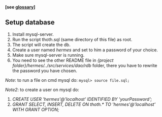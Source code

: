 __[see [glossary](https://github.com/omismone/strapizzami/wiki/Glossario)]__  

## Setup database

1. Install mysql-server.
1. Run the script thoth.sql (same directory of this file) as root.
1. The script will create the db.
1. Create a user named _hermes_ and set to him a password of your choice.
1. Make sure mysql-server is running.
1. You need to see the other README file in _{project folder}/hermes/../src/services/dao/rdb_ folder, there you have to rewrite the password you have chosen.

_Note_: to run a file on cmd mysql do:  `mysql> source file.sql;`  

_Note2_: to create a user on mysql do:
 
1. _CREATE USER 'hermes'@'localhost' IDENTIFIED BY 'yourPassword';_  
1. _GRANT SELECT, INSERT, DELETE ON thoth.* TO 'hermes'@'localhost' WITH GRANT OPTION;_
